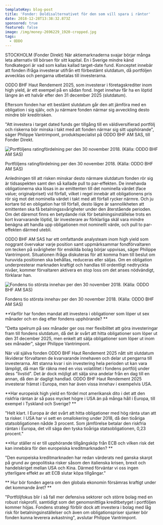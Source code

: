 ```yaml
---
templateKey: blog-post
title: 'Fonder: Doldisalternativet för den som vill spara i räntor'
date: 2018-12-28T13:38:32.873Z
sponsored: true
featured: false
image: /img/money-2696229_1920-cropped.jpg
tags:
  - ODDO
---
```

STOCKHOLM (Fonder Direkt) När aktiemarknaderna svajar börjar många leta alternativ till börsen för sitt kapital. En i Sverige mindre känd fondkategori är vad som kallas kallad target-date fund. Konceptet innebär att fonden ifråga investerar utifrån ett förbestämt slutdatum, då portföljen avvecklas och pengarna utbetalas till investerarna.

ODDO BHF Haut Rendement 2025, som investerar i företagskrediter inom high yield, är ett exempel på en sådan fond. Inget innehav får ha en löptid längre än ett halvår efter den 31 december 2025 (slutdatum).

Eftersom fonden har ett bestämt slutdatum går den att jämföra med en obligation i sig själv, och ju närmare fonden närmar sig avveckling desto mindre blir kreditrisken.

"Att investera i target dated funds ger tillgång till en väldiversifierad portfölj och riskerna bör minska i takt med att fonden närmar sig sitt upphörande", säger Philippe Vantrimpont, produktspecialist på ODDO BHF AM SAS, till Fonder Direkt.

![Portföljens ratingfördelning per den 30 november 2018. (Källa: ODDO BHF AM SAS)](/img/564900301.png)

<span class="image-caption">Portföljens ratingfördelning per den 30 november 2018. (Källa: ODDO BHF AM SAS)</span>

Anledningen till att risken minskar desto närmare slutdatum fonden rör sig är tidsaspekten samt den så kallade pull to par-effekten. De innehavda obligationerna ska lösas in av emittenten till det nominella värdet (face value; originalpriset) vid förfall, vilket i regel innebär att obligationens pris rör sig mot det nominella värdet i takt med att förfall rycker närmre. Och ju kortare tid en obligation har till förfall, desto lägre är sannolikheten att emittenten ska få betalningssvårigheter under den återstående perioden. Om det däremot finns en betydande risk för betalningsinställelse trots en kort kvarvarande löptid, lär investerare av förklarliga skäl vara mindre benägna att handla upp obligationen mot nominellt värde, och pull to par-effekten därmed utebli.

ODDO BHF AM SAS har ett omfattande analysteam inom high yield som noggrant övervakar varje position samt uppmärksammar fondförvaltaren om tecken på svårigheter för enskilda bolag börjar uppvisas, säger Philippe Vantrimpont. Situationen ifråga diskuteras för att komma fram till beslut om huruvida positionen ska behållas, reduceras eller säljas. Om en obligation underpresterar marknaden kraftigt och handlas till ordentligt nedtryckta nivåer, kommer förvaltaren aktivera en stop loss om det anses nödvändigt, förklarar han.

![Fondens tio största innehav per den 30 november 2018. (Källa: ODDO BHF AM SAS)](/img/haur.png)

<span class="image-caption">Fondens tio största innehav per den 30 november 2018. (Källa: ODDO BHF AM SAS)</span>

**Varför har fonden mandat att investera i obligationer som löper ut sex månader och en dag efter fondens upphörande?**

"Detta spelrum på sex månader ger oss mer flexibilitet att göra investeringar fram till fondens slutdatum, då det är svårt att hitta obligationer som löper ut den 31 december 2025, men enkelt att sälja obligationer som löper ut inom sex månader", säger Philippe Vantrimpont.

När väl själva fonden ODDO BHF Haut Rendement 2025 nått sitt slutdatum likviderar förvaltaren de kvarvarande innehaven och delar ut pengarna till investerarna. Att stanna kvar i sin investering hela perioden ut kan vara lämpligt, då man får räkna med en viss volatilitet i fondens portfölj under dess "livstid". Det är dock möjligt att sälja sina andelar från en dag till en annan, då den är dagligt handlad. ODDO BHF Haut Rendement 2025 investerar främst i Europa, men har även vissa innehav i exempelvis USA.

**Har europeisk high yield en fördel mot amerikansk dito i det att den riskfria räntan är så pass mycket högre i USA än på många håll i Europa, till exempel i Tyskland och Sverige?**

"Helt klart. I Europa är det svårt att hitta obligationer med hög ränta utan att ta risker. I USA har vi sett en omallokering under 2018, då den tioåriga statsobligationen nådde 3 procent. Som jämförelse betalar den riskfria räntan i Europa, det vill säga den tyska tioåriga statsobligationen, 0,23 procent."

**Hur ställer ni er till upphörande tillgångsköp från ECB och vilken risk det kan innebära för den europeiska kreditmarknaden?**

"Den europeiska kreditmarknaden har redan värderats ned ganska skarpt på grund av geopolitiska risker såsom den italienska krisen, brexit och handelskriget mellan USA och Kina. Därmed förväntar vi oss ingen ytterligare effekt av att ECB slutar köpa tillgångar."

**Hur bör fonden agera om den globala ekonomin försämras kraftigt under det kommande året?**

"Portföljfokus blir i så fall mer defensiva sektorer och större bolag med en robust riskprofil, samtidigt som det genomsnittliga kreditbetyget i portföljen kommer höjas. Fondens strategi förblir dock att investera i bolag med låg risk för betalningsinställelser och även om obligationspriser sjunker bör fonden kunna leverera avkastning", avslutar Philippe Vantrimpont.
